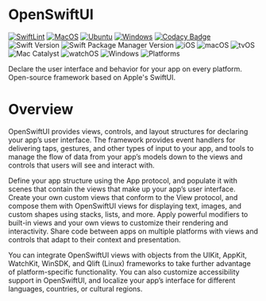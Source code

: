# OpenSwiftUI
[![SwiftLint](https://github.com/helbertgs/OpenSwiftUI/actions/workflows/SwiftLint.yml/badge.svg)](https://github.com/helbertgs/OpenSwiftUI/actions/workflows/SwiftLint.yml)
[![MacOS](https://github.com/helbertgs/OpenSwiftUI/actions/workflows/MacOS.yml/badge.svg)](https://github.com/helbertgs/OpenSwiftUI/actions/workflows/MacOS.yml)
[![Ubuntu](https://github.com/helbertgs/OpenSwiftUI/actions/workflows/Ubuntu.yml/badge.svg)](https://github.com/helbertgs/OpenSwiftUI/actions/workflows/Ubuntu.yml)
[![Windows](https://github.com/helbertgs/OpenSwiftUI/actions/workflows/Windows.yml/badge.svg)](https://github.com/helbertgs/OpenSwiftUI/actions/workflows/Windows.yml)
[![Codacy Badge](https://app.codacy.com/project/badge/Grade/0cdb7c84c14a4e709e938a65ff87e2e4)](https://www.codacy.com/gh/helbertgs/OpenSwiftUI/dashboard?utm_source=github.com&amp;utm_medium=referral&amp;utm_content=helbertgs/OpenSwiftUI&amp;utm_campaign=Badge_Grade)
![Swift Version](https://badgen.net/badge/Swift/5.7/orange)
![Swift Package Manager Version](https://badgen.net/badge/Swift%20Package%20Manager/5.7/orange)
![iOS](https://badgen.net/badge/iOS/13.0+/gray)
![macOS](https://badgen.net/badge/macOS/10.15+/gray)
![tvOS](https://badgen.net/badge/tvOS/13.0+/gray)
![Mac Catalyst](https://badgen.net/badge/Mac%20Catalyst/6.0+/gray)
![watchOS](https://badgen.net/badge/watchOS/6.0+/gray)
![Windows](https://badgen.net/badge/Windows/10+/blue)
![Platforms](https://badgen.net/badge/platforms/iOS%20%7C%20macOS%20%7C%20tvOS%20%7C%20watchOS%20%7C%20Linux%20%7C%20Windows/black)


Declare the user interface and behavior for your app on every platform. Open-source framework based on Apple's SwiftUI.

# Overview

OpenSwiftUI provides views, controls, and layout structures for declaring your app’s user interface. The framework provides event handlers for delivering taps, gestures, and other types of input to your app, and tools to manage the flow of data from your app’s models down to the views and controls that users will see and interact with.

Define your app structure using the App protocol, and populate it with scenes that contain the views that make up your app’s user interface. Create your own custom views that conform to the View protocol, and compose them with OpenSwiftUI views for displaying text, images, and custom shapes using stacks, lists, and more. Apply powerful modifiers to built-in views and your own views to customize their rendering and interactivity. Share code between apps on multiple platforms with views and controls that adapt to their context and presentation.

You can integrate OpenSwiftUI views with objects from the UIKit, AppKit, WatchKit, WinSDK, and Qlift (Linux) frameworks to take further advantage of platform-specific functionality. You can also customize accessibility support in OpenSwiftUI, and localize your app’s interface for different languages, countries, or cultural regions.
